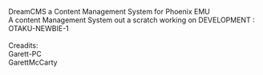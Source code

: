 DreamCMS a Content Management System for Phoenix EMU
<br>
A content Management System out a scratch working on DEVELOPMENT : OTAKU-NEWBIE-1<br>
<br>
Creadits:<br>
Garett-PC<br>
GarettMcCarty